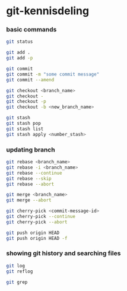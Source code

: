 # git-kennisdeling

### basic commands

```bash
git status
```
```bash
git add .
git add -p
```
```bash
git commit
git commit -m "some commit message"
git commit --amend
```

```bash
git checkout <branch_name>
git checkout -
git checkout -p
git checkout -b <new_branch_name>
```

```bash
git stash
git stash pop
git stash list
git stash apply <number_stash>
```

### updating branch
```bash
git rebase <branch_name>
git rebase -i <branch_name>
git rebase --continue
git rebase --skip
git rebase --abort
```

```bash
git merge <branch_name>
git merge --abort
```

```bash
git cherry-pick <commit-message-id>
git cherry-pick --continue
git cherry-pick --abort
```

```bash
git push origin HEAD
git push origin HEAD -f
```

### showing git history and searching files
```bash
git log
git reflog
```

```bash
git grep
```

